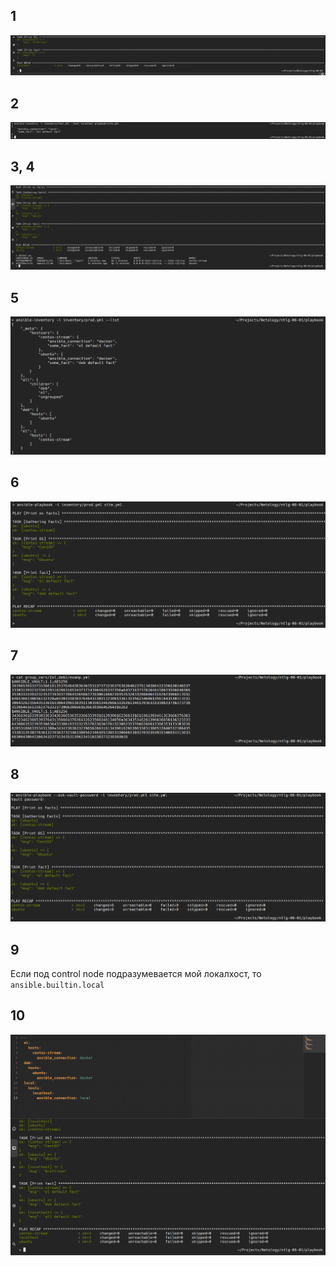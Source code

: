 ## 1
![](./assets/1.png)

## 2
![](./assets/2.png)

## 3, 4
![](./assets/3-4.png)

## 5
![](./assets/5.png)

## 6
![](./assets/6.png)

## 7
![](./assets/7.png)

## 8
![](./assets/8.png)

## 9
Если под control node подразумевается мой локалхост, то `ansible.builtin.local`

## 10
![](./assets/10-11.png)

